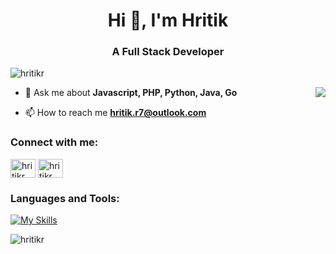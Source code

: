 <h1 align="center">Hi 👋, I'm Hritik</h1>
<h3 align="center">A Full Stack Developer</h3>

<p align="left"> <img src="https://komarev.com/ghpvc/?username=hritikr&label=Profile%20views&color=0e75b6&style=flat" alt="hritikr" /> </p>
  <img src="https://i.imgur.com/ue8wHvh.png" align="right">

- 💬 Ask me about **Javascript, PHP, Python, Java, Go**

- 📫 How to reach me **hritik.r7@outlook.com**
  

<h3 align="left">Connect with me:</h3>
<p align="left">
<a href="https://linkedin.com/in/hritik-r7" target="blank"><img align="center" src="https://raw.githubusercontent.com/rahuldkjain/github-profile-readme-generator/master/src/images/icons/Social/linked-in-alt.svg" alt="hritikr" height="30" width="40" /></a>
<a href="https://stackoverflow.com/users/hritikr" target="blank"><img align="center" src="https://raw.githubusercontent.com/rahuldkjain/github-profile-readme-generator/master/src/images/icons/Social/stack-overflow.svg" alt="hritikr" height="30" width="40" /></a>
</p>

<h3 align="left">Languages and Tools:</h3>

[![My Skills](https://skillicons.dev/icons?i=html,css,js,react,nodejs,nextjs,astro,java,tailwind,bootstrap,php,java,aws,go)](https://skillicons.dev)


<p><img align="center" src="https://github-readme-streak-stats.herokuapp.com/?user=hritikr&" alt="hritikr" /></p>
